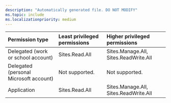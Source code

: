```yaml
---
description: "Automatically generated file. DO NOT MODIFY"
ms.topic: include
ms.localizationpriority: medium
---
```


|Permission type|Least privileged permissions|Higher privileged permissions|
|:---|:---|:---|
|Delegated (work or school account)|Sites.Read.All|Sites.Manage.All, Sites.ReadWrite.All|
|Delegated (personal Microsoft account)|Not supported.|Not supported.|
|Application|Sites.Read.All|Sites.Manage.All, Sites.ReadWrite.All|

